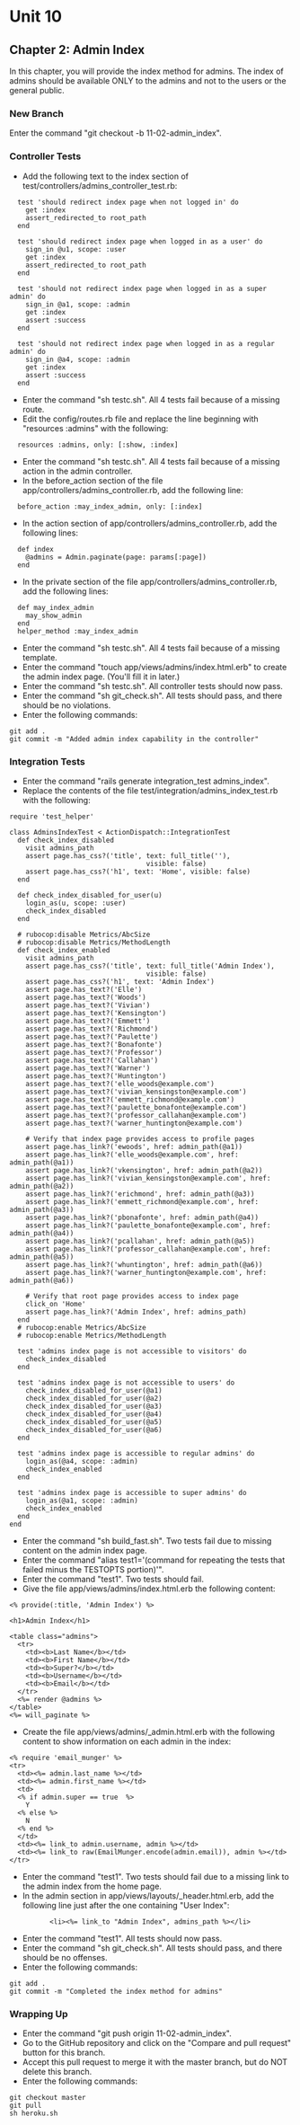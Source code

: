 # Unit 10
## Chapter 2: Admin Index

In this chapter, you will provide the index method for admins.  The index of admins should be available ONLY to the admins and not to the users or the general public.

### New Branch
Enter the command "git checkout -b 11-02-admin_index".

### Controller Tests
* Add the following text to the index section of test/controllers/admins_controller_test.rb:
```
  test 'should redirect index page when not logged in' do
    get :index
    assert_redirected_to root_path
  end

  test 'should redirect index page when logged in as a user' do
    sign_in @u1, scope: :user
    get :index
    assert_redirected_to root_path
  end

  test 'should not redirect index page when logged in as a super admin' do
    sign_in @a1, scope: :admin
    get :index
    assert :success
  end

  test 'should not redirect index page when logged in as a regular admin' do
    sign_in @a4, scope: :admin
    get :index
    assert :success
  end
```
* Enter the command "sh testc.sh".  All 4 tests fail because of a missing route.
* Edit the config/routes.rb file and replace the line beginning with "resources :admins" with the following:
```
  resources :admins, only: [:show, :index]
```
* Enter the command "sh testc.sh".  All 4 tests fail because of a missing action in the admin controller.
* In the before_action section of the file app/controllers/admins_controller.rb, add the following line:
```
  before_action :may_index_admin, only: [:index]
```
* In the action section of app/controllers/admins_controller.rb, add the following lines:
```
  def index
    @admins = Admin.paginate(page: params[:page])
  end
```
* In the private section of the file app/controllers/admins_controller.rb, add the following lines:
```
  def may_index_admin
    may_show_admin
  end
  helper_method :may_index_admin
```
* Enter the command "sh testc.sh".  All 4 tests fail because of a missing template.
* Enter the command "touch app/views/admins/index.html.erb" to create the admin index page.  (You'll fill it in later.)
* Enter the command "sh testc.sh".  All controller tests should now pass.
* Enter the command "sh git_check.sh".  All tests should pass, and there should be no violations.
* Enter the following commands:
```
git add .
git commit -m "Added admin index capability in the controller"
```

### Integration Tests
* Enter the command "rails generate integration_test admins_index".
* Replace the contents of the file test/integration/admins_index_test.rb with the following:
```
require 'test_helper'

class AdminsIndexTest < ActionDispatch::IntegrationTest
  def check_index_disabled
    visit admins_path
    assert page.has_css?('title', text: full_title(''),
                                  visible: false)
    assert page.has_css?('h1', text: 'Home', visible: false)
  end

  def check_index_disabled_for_user(u)
    login_as(u, scope: :user)
    check_index_disabled
  end

  # rubocop:disable Metrics/AbcSize
  # rubocop:disable Metrics/MethodLength
  def check_index_enabled
    visit admins_path
    assert page.has_css?('title', text: full_title('Admin Index'),
                                  visible: false)
    assert page.has_css?('h1', text: 'Admin Index')
    assert page.has_text?('Elle')
    assert page.has_text?('Woods')
    assert page.has_text?('Vivian')
    assert page.has_text?('Kensington')
    assert page.has_text?('Emmett')
    assert page.has_text?('Richmond')
    assert page.has_text?('Paulette')
    assert page.has_text?('Bonafonte')
    assert page.has_text?('Professor')
    assert page.has_text?('Callahan')
    assert page.has_text?('Warner')
    assert page.has_text?('Huntington')
    assert page.has_text?('elle_woods@example.com')
    assert page.has_text?('vivian_kensingston@example.com')
    assert page.has_text?('emmett_richmond@example.com')
    assert page.has_text?('paulette_bonafonte@example.com')
    assert page.has_text?('professor_callahan@example.com')
    assert page.has_text?('warner_huntington@example.com')

    # Verify that index page provides access to profile pages
    assert page.has_link?('ewoods', href: admin_path(@a1))
    assert page.has_link?('elle_woods@example.com', href: admin_path(@a1))
    assert page.has_link?('vkensington', href: admin_path(@a2))
    assert page.has_link?('vivian_kensingston@example.com', href: admin_path(@a2))
    assert page.has_link?('erichmond', href: admin_path(@a3))
    assert page.has_link?('emmett_richmond@example.com', href: admin_path(@a3))
    assert page.has_link?('pbonafonte', href: admin_path(@a4))
    assert page.has_link?('paulette_bonafonte@example.com', href: admin_path(@a4))
    assert page.has_link?('pcallahan', href: admin_path(@a5))
    assert page.has_link?('professor_callahan@example.com', href: admin_path(@a5))
    assert page.has_link?('whuntington', href: admin_path(@a6))
    assert page.has_link?('warner_huntington@example.com', href: admin_path(@a6))

    # Verify that root page provides access to index page
    click_on 'Home'
    assert page.has_link?('Admin Index', href: admins_path)
  end
  # rubocop:enable Metrics/AbcSize
  # rubocop:enable Metrics/MethodLength

  test 'admins index page is not accessible to visitors' do
    check_index_disabled
  end

  test 'admins index page is not accessible to users' do
    check_index_disabled_for_user(@a1)
    check_index_disabled_for_user(@a2)
    check_index_disabled_for_user(@a3)
    check_index_disabled_for_user(@a4)
    check_index_disabled_for_user(@a5)
    check_index_disabled_for_user(@a6)
  end

  test 'admins index page is accessible to regular admins' do
    login_as(@a4, scope: :admin)
    check_index_enabled
  end

  test 'admins index page is accessible to super admins' do
    login_as(@a1, scope: :admin)
    check_index_enabled
  end
end
```
* Enter the command "sh build_fast.sh".  Two tests fail due to missing content on the admin index page.
* Enter the command "alias test1='(command for repeating the tests that failed minus the TESTOPTS portion)'".
* Enter the command "test1".  Two tests should fail.
* Give the file app/views/admins/index.html.erb the following content:
```
<% provide(:title, 'Admin Index') %>

<h1>Admin Index</h1>

<table class="admins">
  <tr>
    <td><b>Last Name</b></td>
    <td><b>First Name</b></td>
    <td><b>Super?</b></td>
    <td><b>Username</b></td>
    <td><b>Email</b></td>
  </tr>
  <%= render @admins %>
</table>
<%= will_paginate %>
```
* Create the file app/views/admins/_admin.html.erb with the following content to show information on each admin in the index:
```
<% require 'email_munger' %>
<tr>
  <td><%= admin.last_name %></td>
  <td><%= admin.first_name %></td>
  <td>
  <% if admin.super == true  %>
    Y
  <% else %>
    N
  <% end %>
  </td>
  <td><%= link_to admin.username, admin %></td>
  <td><%= link_to raw(EmailMunger.encode(admin.email)), admin %></td>
</tr>
```
* Enter the command "test1".  Two tests should fail due to a missing link to the admin index from the home page.
* In the admin section in app/views/layouts/_header.html.erb, add the following line just after the one containing "User Index":
```
          <li><%= link_to "Admin Index", admins_path %></li>
```
* Enter the command "test1".  All tests should now pass.
* Enter the command "sh git_check.sh".  All tests should pass, and there should be no offenses.
* Enter the following commands:
```
git add .
git commit -m "Completed the index method for admins"
```

### Wrapping Up
* Enter the command "git push origin 11-02-admin_index".
* Go to the GitHub repository and click on the "Compare and pull request" button for this branch.
* Accept this pull request to merge it with the master branch, but do NOT delete this branch.
* Enter the following commands:
```
git checkout master
git pull
sh heroku.sh
```
